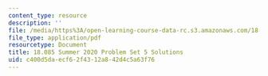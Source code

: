 ```yaml
---
content_type: resource
description: ''
file: /media/https%3A/open-learning-course-data-rc.s3.amazonaws.com/18-085-computational-science-and-engineering-i-summer-2020/c400d5daecf62f4312a842d4c5a63f76_MIT18_085Summer20_PS5_sol.pdf
file_type: application/pdf
resourcetype: Document
title: 18.085 Summer 2020 Problem Set 5 Solutions
uid: c400d5da-ecf6-2f43-12a8-42d4c5a63f76
---
```

